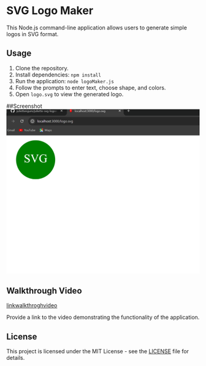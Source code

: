 # SVG Logo Maker

This Node.js command-line application allows users to generate simple logos in SVG format.

## Usage

1. Clone the repository.
2. Install dependencies: `npm install`
3. Run the application: `node logoMaker.js`
4. Follow the prompts to enter text, choose shape, and colors.
5. Open `logo.svg` to view the generated logo.

##Screenshot
![screenshot](Screenshot.png)

## Walkthrough Video
[linkwalkthroghvideo](https://github.com/juliettengum/juliette-svg-logomaker/raw/main/walkthroughvideo.mp4)

Provide a link to the video demonstrating the functionality of the application.

## License

This project is licensed under the MIT License - see the [LICENSE](MIT) file for details.
